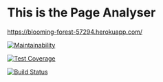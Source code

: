 # This is the Page Analyser

https://blooming-forest-57294.herokuapp.com/


[![Maintainability](https://api.codeclimate.com/v1/badges/e79a8c5aa3ea443c3c3c/maintainability)](https://codeclimate.com/github/free-donut/php-project-lvl3/maintainability)


[![Test Coverage](https://api.codeclimate.com/v1/badges/e79a8c5aa3ea443c3c3c/test_coverage)](https://codeclimate.com/github/free-donut/php-project-lvl3/test_coverage)


[![Build Status](https://travis-ci.org/free-donut/php-project-lvl3.svg?branch=second-branch)](https://travis-ci.org/free-donut/php-project-lvl3)
